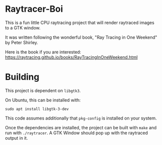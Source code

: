 # Raytracer-Boi
This is a fun little CPU raytracing project that will render
raytraced images to a GTK window. 

It was written following the
wonderful book, "Ray Tracing in One Weekend" by Peter Shirley.

Here is the book if you are interested:
https://raytracing.github.io/books/RayTracingInOneWeekend.html

# Building
This project is dependent on `libgtk3`.

On Ubuntu, this can be installed with:

`sudo apt install libgtk-3-dev`

This code assumes additionally that `pkg-config` is installed
on your system.

Once the dependencies are installed, the project can be built
with `make` and run with `./raytracer`. A GTK Window should
pop up with the raytraced output in it.